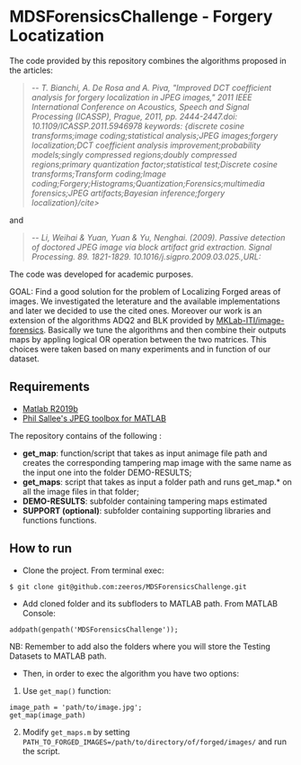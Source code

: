 # MDSForensicsChallenge - Forgery Locatization 

The code provided by this repository combines the algorithms proposed in the articles:

> -- <cite>T. Bianchi, A. De Rosa and A. Piva, "Improved DCT coefficient analysis for forgery localization in JPEG images," 2011 IEEE International Conference on Acoustics, Speech and Signal Processing (ICASSP), Prague, 2011, pp. 2444-2447.doi: 10.1109/ICASSP.2011.5946978 keywords: {discrete cosine transforms;image coding;statistical analysis;JPEG images;forgery localization;DCT coefficient analysis improvement;probability models;singly compressed regions;doubly compressed regions;primary quantization factor;statistical test;Discrete cosine transforms;Transform coding;Image coding;Forgery;Histograms;Quantization;Forensics;multimedia forensics;JPEG artifacts;Bayesian inference;forgery localization}/cite>

and

> -- <cite>Li, Weihai & Yuan, Yuan & Yu, Nenghai. (2009). Passive detection of doctored JPEG image via block artifact grid extraction. Signal Processing. 89. 1821-1829. 10.1016/j.sigpro.2009.03.025.,URL: </cite>

The code was developed for academic purposes. 

GOAL: Find a good solution for the problem of Localizing Forged areas of images. We investigated the leterature and the available implementations and later we decided to use the cited ones. Moreover our work is an extension of the algorithms ADQ2 and BLK provided by [MKLab-ITI/image-forensics](https://github.com/MKLab-ITI/image-forensics). Basically we tune the algorithms and then combine their outputs maps by appling logical OR operation between the two matrices. This choices were taken based on many experiments and in function of our dataset.

## Requirements
- [Matlab R2019b](https://it.mathworks.com/downloads/)
- [Phil Sallee's JPEG toolbox for MATLAB](http://dde.binghamton.edu/download/jpeg_toolbox.zip) 

The repository contains of the following :
- **get_map**: function/script that takes as input an​ image file path and creates the corresponding tampering map image ​with the same name as the input one​ into the folder DEMO-RESULTS;
- **get_maps**: script that takes as input a folder path and runs get_map.* on all the image files in that folder;
- **DEMO-RESULTS**: subfolder containing tampering maps estimated 
- **SUPPORT (optional)**: subfolder containing supporting libraries and functions functions. 

## How to run
* Clone the project. From terminal exec: 
```
$ git clone git@github.com:zeeros/MDSForensicsChallenge.git
```
* Add cloned folder and its subfloders to MATLAB path. From MATLAB Console:
```
addpath(genpath('MDSForensicsChallenge'));
```
NB: Remember to add also the folders where you will store the Testing Datasets to MATLAB path.


* Then, in order to exec the algorithm you have two options:
1) Use `get_map()` function:
```
image_path = 'path/to/image.jpg';
get_map(image_path)
```
2) Modify `get_maps.m` by setting `PATH_TO_FORGED_IMAGES=/path/to/directory/of/forged/images/` and run the script. 